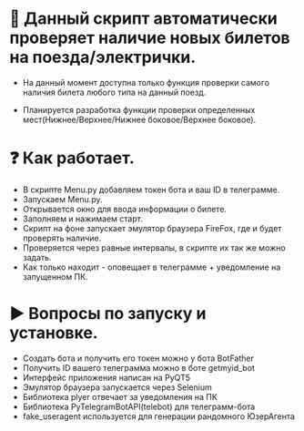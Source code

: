 # 🚅 Данный скрипт автоматически проверяет наличие новых билетов на поезда/электрички.

- На данный момент доступна только функция проверки самого наличия билета любого типа на данный поезд.

- Планируется разработка функции проверки определенных мест(Нижнее/Верхнее/Нижнее боковое/Верхнее боковое).

# ❓ Как работает.

- В скрипте Menu.py добавляем токен бота и ваш ID в телеграмме.
- Запускаем Menu.py.
- Открывается окно для ввода информации о билете.
- Заполняем и нажимаем старт.
- Скрипт на фоне запускает эмулятор браузера FireFox, где и будет проверять наличие.
- Проверяется через равные интервалы, в скрипте их так же можно задать.
- Как только находит - оповещает в телеграмме + уведомление на запущенном ПК.

# ▶️ Вопросы по запуску и установке.

- Создать бота и получить его токен можно у бота BotFather
- Получить ID вашего телеграмма можно в боте getmyid_bot
- Интерфейс приложения написан на PyQT5
- Эмулятор браузера запускается через Selenium
- Библиотека plyer отвечает за уведомления на ПК
- Библиотека PyTelegramBotAPI(telebot) для телеграмм-бота
- fake_useragent используется для генерации рандомного ЮзерАгента 